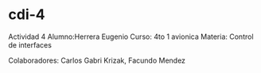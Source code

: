 # cdi-4
Actividad 4
Alumno:Herrera Eugenio Curso: 4to 1 avionica Materia: Control de interfaces

Colaboradores: Carlos Gabri Krizak, Facundo Mendez
